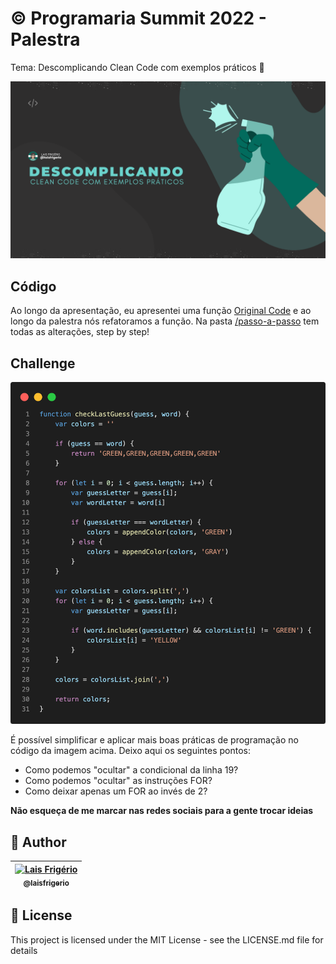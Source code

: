 # ©️ Programaria Summit 2022 - Palestra

Tema: Descomplicando Clean Code com exemplos práticos 💚

<p align="center">
  <a><img src="./screenshots/cover.png" alt="Capa da apresentação com o título centralizado: Descomplicando Clean Code com exemplos práticos" title="Capa da apresentação com o título centralizado: Descomplicando Clean Code com exemplos práticos"></a>
</p>

## Código

Ao longo da apresentação, eu apresentei uma função [Original Code](./passo-a-passo/original-code.js) e ao longo da palestra nós refatoramos a função. Na pasta [/passo-a-passo](./passo-a-passo) tem todas as alterações, step by step!

## Challenge

<p align="center">
  <a><img src="./screenshots/final-check-last-guess-function.png" alt="Solução final da função checkLastGuess" title="Solução final da função checkLastGuess"></a>
</p>

É possível simplificar e aplicar mais boas práticas de programação no código da imagem acima. Deixo aqui os seguintes pontos:

- Como podemos "ocultar" a condicional da linha 19?
- Como podemos "ocultar" as instruções FOR?
- Como deixar apenas um FOR ao invés de 2?

**Não esqueça de me marcar nas redes sociais para a gente trocar ideias**

## 👩 Author

| [<img src="https://avatars.githubusercontent.com/u/20709086?v=4" width="100px;" alt="Lais Frigério"/><br /><sub><b>@laisfrigerio</b></sub>](https://github.com/laisfrigerio)<br /> |
| :---: |


## 📄 License

This project is licensed under the MIT License - see the LICENSE.md file for details
